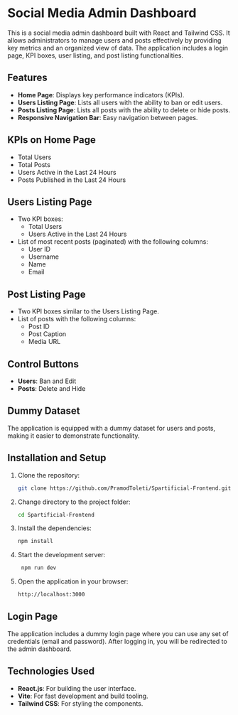 # Social Media Admin Dashboard

This is a social media admin dashboard built with React and Tailwind CSS. It allows administrators to manage users and posts effectively by providing key metrics and an organized view of data. The application includes a login page, KPI boxes, user listing, and post listing functionalities.

## Features

- **Home Page**: Displays key performance indicators (KPIs).
- **Users Listing Page**: Lists all users with the ability to ban or edit users.
- **Posts Listing Page**: Lists all posts with the ability to delete or hide posts.
- **Responsive Navigation Bar**: Easy navigation between pages.

## KPIs on Home Page

- Total Users
- Total Posts
- Users Active in the Last 24 Hours
- Posts Published in the Last 24 Hours

## Users Listing Page

- Two KPI boxes:
  - Total Users
  - Users Active in the Last 24 Hours
- List of most recent posts (paginated) with the following columns:
  - User ID
  - Username
  - Name
  - Email

## Post Listing Page

- Two KPI boxes similar to the Users Listing Page.
- List of posts with the following columns:
  - Post ID
  - Post Caption
  - Media URL

## Control Buttons

- **Users**: Ban and Edit
- **Posts**: Delete and Hide

## Dummy Dataset

The application is equipped with a dummy dataset for users and posts, making it easier to demonstrate functionality.

## Installation and Setup

1. Clone the repository:

   ```bash
   git clone https://github.com/PramodToleti/Spartificial-Frontend.git
   ```

2. Change directory to the project folder:

   ```bash
   cd Spartificial-Frontend
   ```

3. Install the dependencies:

   ```bash
   npm install
   ```

4. Start the development server:

   ```bash
    npm run dev
   ```

5. Open the application in your browser:

   ```bash
   http://localhost:3000
   ```

## Login Page

The application includes a dummy login page where you can use any set of credentials (email and password). After logging in, you will be redirected to the admin dashboard.

## Technologies Used

- **React.js**: For building the user interface.
- **Vite**: For fast development and build tooling.
- **Tailwind CSS**: For styling the components.

